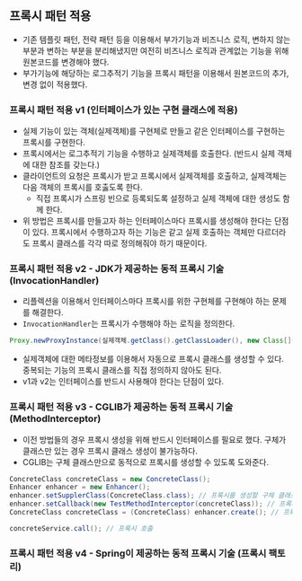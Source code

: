 ## 프록시 패턴 적용
- 기존 템플릿 패턴, 전략 패턴 등을 이용해서 부가기능과 비즈니스 로직, 변하지 않는 부분과 변하는 부분을 분리해냈지만 여전히 비즈니스 로직과 관계없는 기능을 위해 원본코드를 변경해야 했다.
- 부가기능에 해당하는 로그추적기 기능을 프록시 패턴을 이용해서 원본코드의 추가,변경 없이 적용했다.

### 프록시 패턴 적용 v1 (인터페이스가 있는 구현 클래스에 적용)
- 실제 기능이 있는 객체(실제객체)를 구현체로 만들고 같은 인터페이스를 구현하는 프록시를 구현한다.
- 프록시에서는 로그추적기 기능을 수행하고 실제객체를 호출한다. (반드시 실제 객체에 대한 참조를 갖는다.)
- 클라이언트의 요청은 프록시가 받고 프록시에서 실제객체를 호출하고, 실제객체는 다음 객체의 프록시를 호춣도록 한다.
  - 직접 프록시가 스프링 빈으로 등록되도록 설정하고 실제 객체에 대한 생성도 함께 한다.
- 위 방법은 프록시를 만들고자 하는 인터페이스마다 프록시를 생성해야 한다는 단점이 있다. 프록시에서 수행하고자 하는 기능은 같고 실제 호출하는 객체만 다르더라도 프록시 클래스를 각각 따로 정의해줘야 하기 때문이다.

### 프록시 패턴 적용 v2 - JDK가 제공하는 동적 프록시 기술 (InvocationHandler)
- 리플렉션을 이용해서 인터페이스마다 프록시를 위한 구현체를 구현해야 하는 문제를 해결한다.
- `InvocationHandler`는 프록시가 수행해야 하는 로직을 정의한다.
```java
Proxy.newProxyInstance(실제객체.getClass().getClassLoader(), new Class[]{인터페이스.class}, invocationHandler);
```
- 실제객체에 대한 메타정보를 이용해서 자동으로 프록시 클래스를 생성할 수 있다. 중복되는 기능의 프록시 클래스를 직접 정의하지 않아도 된다.
- v1과 v2는 인터페이스를 반드시 사용해야 한다는 단점이 있다.


### 프록시 패턴 적용 v3 - CGLIB가 제공하는 동적 프록시 기술 (MethodInterceptor)
- 이전 방법들의 경우 프록시 생성을 위해 반드시 인터페이스를 필요로 했다. 구체가 클래스만 있는 경우 프록시 클래스 생성이 불가능하다.
- CGLIB는 구체 클래스만으로 동적으로 프록시를 생성할 수 있도록 도와준다.
```java
ConcreteClass concreteClass = new ConcreteClass();
Enhancer enhancer = new Enhancer();
enhancer.setSupplerClass(ConcreteClass.class); // 프록시를 생성할 구체 클래스를 부모클래스로 지정 (상속을 통해 프록시를 생성)
enhancer.setCallback(new TestMethodInterceptor(concreteClass)); // 프록시가 수행할 로직 (MethodInterceptor 를 구현하는 클래스)
ConcreteClass concreteClass = (ConcreteClass) enhancer.create(); // 프록시 생성

concreteService.call(); // 프록시 호출
```


### 프록시 패턴 적용 v4 - Spring이 제공하는 동적 프록시 기술 (프록시 팩토리)
